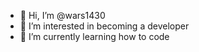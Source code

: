 - 👋 Hi, I’m @wars1430
- 👀 I’m interested in becoming a developer
- 🌱 I’m currently learning how to code


